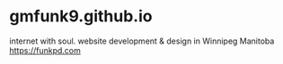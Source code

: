 # gmfunk9.github.io
internet with soul.
website development & design in Winnipeg Manitoba
https://funkpd.com
